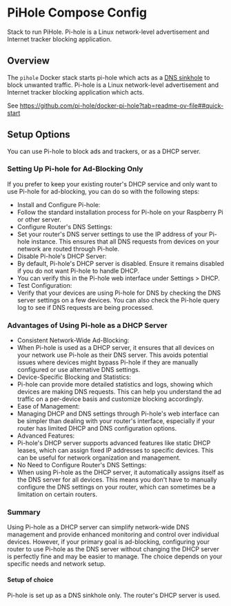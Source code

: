 # PiHole Compose Config

Stack to run PiHole. Pi-hole is a Linux network-level advertisement and Internet tracker blocking application.

## Overview

The `pihole` Docker stack starts pi-hole which acts as a
[DNS sinkhole](https://en.wikipedia.org/wiki/DNS_sinkhole) to block
unwanted traffic. Pi-hole is a Linux network-level advertisement and
Internet tracker blocking application which acts.

See <https://github.com/pi-hole/docker-pi-hole?tab=readme-ov-file##quick-start>

## Setup Options
You can use Pi-hole to block ads and trackers, or as a DHCP server.

### Setting Up Pi-hole for Ad-Blocking Only
If you prefer to keep your existing router's DHCP service and only want to use
Pi-hole for ad-blocking, you can do so with the following steps:

- Install and Configure Pi-hole:
- Follow the standard installation process for Pi-hole on your Raspberry Pi or other server.
- Configure Router's DNS Settings:
- Set your router's DNS server settings to use the IP address of your Pi-hole instance. This ensures that all DNS requests from devices on your network are routed through Pi-hole.
- Disable Pi-hole's DHCP Server:
- By default, Pi-hole's DHCP server is disabled. Ensure it remains disabled if you do not want Pi-hole to handle DHCP.
- You can verify this in the Pi-hole web interface under Settings > DHCP.
- Test Configuration:
- Verify that your devices are using Pi-hole for DNS by checking the DNS server settings on a few devices. You can also check the Pi-hole query log to see if DNS requests are being processed.

### Advantages of Using Pi-hole as a DHCP Server
- Consistent Network-Wide Ad-Blocking:
- When Pi-hole is used as a DHCP server, it ensures that all devices on your network use Pi-hole as their DNS server. This avoids potential issues where devices might bypass Pi-hole if they are manually configured or use alternative DNS settings.
- Device-Specific Blocking and Statistics:
- Pi-hole can provide more detailed statistics and logs, showing which devices are making DNS requests. This can help you understand the ad traffic on a per-device basis and customize blocking accordingly.
- Ease of Management:
- Managing DHCP and DNS settings through Pi-hole's web interface can be simpler than dealing with your router's interface, especially if your router has limited DHCP and DNS configuration options.
- Advanced Features:
- Pi-hole's DHCP server supports advanced features like static DHCP leases, which can assign fixed IP addresses to specific devices. This can be useful for network organization and management.
- No Need to Configure Router's DNS Settings:
- When using Pi-hole as the DHCP server, it automatically assigns itself as the DNS server for all devices. This means you don't have to manually configure the DNS settings on your router, which can sometimes be a limitation on certain routers.

### Summary
Using Pi-hole as a DHCP server can simplify network-wide DNS management and provide enhanced
monitoring and control over individual devices. However, if your primary goal is ad-blocking,
configuring your router to use Pi-hole as the DNS server without changing the DHCP server is
perfectly fine and may be easier to manage. The choice depends on your specific needs and
network setup.

#### Setup of choice
Pi-hole is set up as a DNS sinkhole only. The router's DHCP server is used.


